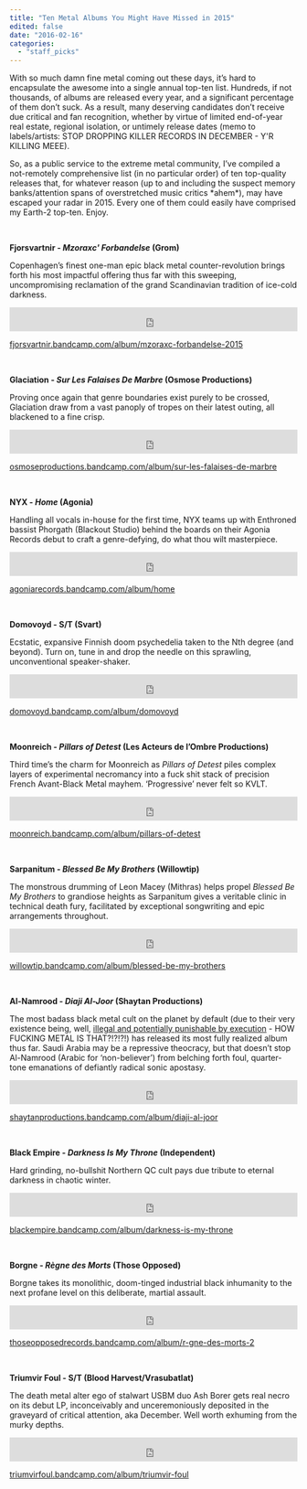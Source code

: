 ```yaml
---
title: "Ten Metal Albums You Might Have Missed in 2015"
edited: false
date: "2016-02-16"
categories:
  - "staff_picks"
---
```


With so much damn fine metal coming out these days, it’s hard to encapsulate the awesome into a single annual top-ten list. Hundreds, if not thousands, of albums are released every year, and a significant percentage of them don’t suck. As a result, many deserving candidates don’t receive due critical and fan recognition, whether by virtue of limited end-of-year real estate, regional isolation, or untimely release dates (memo to labels/artists: STOP DROPPING KILLER RECORDS IN DECEMBER - Y'R KILLING MEEE).

So, as a public service to the extreme metal community, I’ve compiled a not-remotely comprehensive list (in no particular order) of ten top-quality releases that, for whatever reason (up to and including the suspect memory banks/attention spans of overstretched music critics \*ahem\*), may have escaped your radar in 2015. Every one of them could easily have comprised my Earth-2 top-ten. Enjoy.

 

**Fjorsvartnir - _Mzoraxc' Forbandelse_ (Grom)**

Copenhagen’s finest one-man epic black metal counter-revolution brings forth his most impactful offering thus far with this sweeping, uncompromising reclamation of the grand Scandinavian tradition of ice-cold darkness.

<iframe style="border: 0; width: 100%; height: 42px;" src="https://bandcamp.com/EmbeddedPlayer/album=386336352/size=small/bgcol=ffffff/linkcol=0687f5/transparent=true/" width="300" height="150" seamless=""><a href="http://fjorsvartnir.bandcamp.com/album/mzoraxc-forbandelse-2015">Mzoraxc' Forbandelse (2015) by Fjorsvartnir</a></iframe>

 [fjorsvartnir.bandcamp.com/album/mzoraxc-forbandelse-2015](https://fjorsvartnir.bandcamp.com/album/mzoraxc-forbandelse-2015)

 

**Glaciation - _Sur Les Falaises De Marbre_ (Osmose Productions)**

Proving once again that genre boundaries exist purely to be crossed, Glaciation draw from a vast panoply of tropes on their latest outing, all blackened to a fine crisp.

<iframe style="border: 0; width: 100%; height: 42px;" src="https://bandcamp.com/EmbeddedPlayer/album=1917497323/size=small/bgcol=ffffff/linkcol=0687f5/transparent=true/" width="300" height="150" seamless=""><a href="http://osmoseproductions.bandcamp.com/album/sur-les-falaises-de-marbre">Sur les Falaises de Marbre by GLACIATION</a></iframe>

 [osmoseproductions.bandcamp.com/album/sur-les-falaises-de-marbre](https://osmoseproductions.bandcamp.com/album/sur-les-falaises-de-marbre)

 

**NYX - _Home_ (Agonia)**

Handling all vocals in-house for the first time, NYX teams up with Enthroned bassist Phorgath (Blackout Studio) behind the boards on their Agonia Records debut to craft a genre-defying, do what thou wilt masterpiece.

<iframe style="border: 0; width: 100%; height: 42px;" src="https://bandcamp.com/EmbeddedPlayer/album=2089347174/size=small/bgcol=ffffff/linkcol=0687f5/transparent=true/" width="300" height="150" seamless=""><a href="http://agoniarecords.bandcamp.com/album/home">Home by Nyx</a></iframe>

 [agoniarecords.bandcamp.com/album/home](https://agoniarecords.bandcamp.com/album/home)

 

**Domovoyd - S/T (Svart)**

Ecstatic, expansive Finnish doom psychedelia taken to the Nth degree (and beyond). Turn on, tune in and drop the needle on this sprawling, unconventional speaker-shaker.

<iframe style="border: 0; width: 100%; height: 42px;" src="https://bandcamp.com/EmbeddedPlayer/album=2486361084/size=small/bgcol=ffffff/linkcol=0687f5/transparent=true/" width="300" height="150" seamless=""><a href="http://domovoyd.bandcamp.com/album/domovoyd">Domovoyd by Domovoyd</a></iframe>

 [domovoyd.bandcamp.com/album/domovoyd](https://domovoyd.bandcamp.com/album/domovoyd)

 

**Moonreich - _Pillars of Detest_ (Les Acteurs de l’Ombre Productions)**

Third time’s the charm for Moonreich as _Pillars of Detest_ piles complex layers of experimental necromancy into a fuck shit stack of precision French Avant-Black Metal mayhem. ‘Progressive’ never felt so KVLT.

<iframe style="border: 0; width: 100%; height: 42px;" src="https://bandcamp.com/EmbeddedPlayer/album=3177048748/size=small/bgcol=ffffff/linkcol=0687f5/transparent=true/" width="300" height="150" seamless=""><a href="http://moonreich.bandcamp.com/album/pillars-of-detest">Pillars Of Detest by Moonreich</a></iframe>

 [moonreich.bandcamp.com/album/pillars-of-detest](https://moonreich.bandcamp.com/album/pillars-of-detest)

 

**Sarpanitum - _Blessed Be My Brothers_ (Willowtip)**

The monstrous drumming of Leon Macey (Mithras) helps propel _Blessed Be My Brothers_ to grandiose heights as Sarpanitum gives a veritable clinic in technical death fury, facilitated by exceptional songwriting and epic arrangements throughout.

<iframe style="border: 0; width: 100%; height: 42px;" src="https://bandcamp.com/EmbeddedPlayer/album=1506079330/size=small/bgcol=ffffff/linkcol=0687f5/transparent=true/" width="300" height="150" seamless=""><a href="http://willowtip.bandcamp.com/album/blessed-be-my-brothers">Blessed Be My Brothers by Sarpanitum</a></iframe>

 [willowtip.bandcamp.com/album/blessed-be-my-brothers](https://willowtip.bandcamp.com/album/blessed-be-my-brothers)

 

**Al-Namrood - _Diaji Al-Joor_ (Shaytan Productions)**

The most badass black metal cult on the planet by default (due to their very existence being, well, [illegal and potentially punishable by execution](http://www.vice.com/en_ca/read/anti-religious-black-metal-band-in-saudi-arabia-666) - HOW FUCKING METAL IS THAT?!?!?!) has released its most fully realized album thus far. Saudi Arabia may be a repressive theocracy, but that doesn’t stop Al-Namrood (Arabic for ‘non-believer’) from belching forth foul, quarter-tone emanations of defiantly radical sonic apostasy.

<iframe style="border: 0; width: 100%; height: 42px;" src="https://bandcamp.com/EmbeddedPlayer/album=4053437154/size=small/bgcol=ffffff/linkcol=0687f5/transparent=true/" width="300" height="150" seamless=""><a href="http://shaytanproductions.bandcamp.com/album/diaji-al-joor">Diaji Al Joor by Al-Namrood</a></iframe>

 [shaytanproductions.bandcamp.com/album/diaji-al-joor](https://shaytanproductions.bandcamp.com/album/diaji-al-joor)

 

**Black Empire - _Darkness Is My Throne_ (Independent)**

Hard grinding, no-bullshit Northern QC cult pays due tribute to eternal darkness in chaotic winter.

<iframe style="border: 0; width: 100%; height: 42px;" src="https://bandcamp.com/EmbeddedPlayer/album=3378167518/size=small/bgcol=ffffff/linkcol=0687f5/transparent=true/" width="300" height="150" seamless=""><a href="http://blackempire.bandcamp.com/album/darkness-is-my-throne">Darkness is my Throne by Black Empire</a></iframe>

 [blackempire.bandcamp.com/album/darkness-is-my-throne](https://blackempire.bandcamp.com/album/darkness-is-my-throne)

 

**Borgne - _Règne des Morts_ (Those Opposed)**

Borgne takes its monolithic, doom-tinged industrial black inhumanity to the next profane level on this deliberate, martial assault.

<iframe style="border: 0; width: 100%; height: 42px;" src="https://bandcamp.com/EmbeddedPlayer/album=3796491782/size=small/bgcol=ffffff/linkcol=0687f5/transparent=true/" width="300" height="150" seamless=""><a href="http://thoseopposedrecords.bandcamp.com/album/r-gne-des-morts-2">Règne des Morts by BORGNE</a></iframe>

 [thoseopposedrecords.bandcamp.com/album/r-gne-des-morts-2](https://thoseopposedrecords.bandcamp.com/album/r-gne-des-morts-2)

 

**Triumvir Foul - S/T (Blood Harvest/Vrasubatlat)**

The death metal alter ego of stalwart USBM duo Ash Borer gets real necro on its debut LP, inconceivably and unceremoniously deposited in the graveyard of critical attention, aka December. Well worth exhuming from the murky depths.

<iframe style="border: 0; width: 100%; height: 42px;" src="https://bandcamp.com/EmbeddedPlayer/album=3729207308/size=small/bgcol=ffffff/linkcol=0687f5/transparent=true/" width="300" height="150" seamless=""><a href="http://triumvirfoul.bandcamp.com/album/triumvir-foul">Triumvir Foul by Triumvir Foul</a></iframe>

 [triumvirfoul.bandcamp.com/album/triumvir-foul](https://triumvirfoul.bandcamp.com/album/triumvir-foul)
